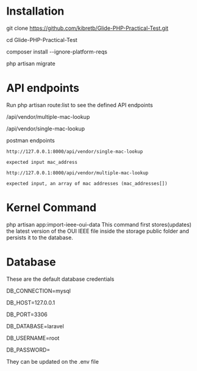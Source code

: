 
# Installation

git clone https://github.com/kibretb/Glide-PHP-Practical-Test.git

cd Glide-PHP-Practical-Test

composer install --ignore-platform-reqs

php artisan migrate


# API endpoints
 Run php artisan route:list to see the defined API endpoints
  
  /api/vendor/multiple-mac-lookup
  
  /api/vendor/single-mac-lookup

  postman endpoints
  
    http://127.0.0.1:8000/api/vendor/single-mac-lookup
    
    expected input mac_address
    
    http://127.0.0.1:8000/api/vendor/multiple-mac-lookup
    
    expected input, an array of mac addresses (mac_addresses[])
    

# Kernel Command
  php artisan app:import-ieee-oui-data
  This command first stores(updates) the latest version of the OUI IEEE file inside the storage public folder and persists it to the database.

# Database 
These are the default database credentials

DB_CONNECTION=mysql

DB_HOST=127.0.0.1

DB_PORT=3306

DB_DATABASE=laravel

DB_USERNAME=root

DB_PASSWORD=

They can be updated on the .env file



  


